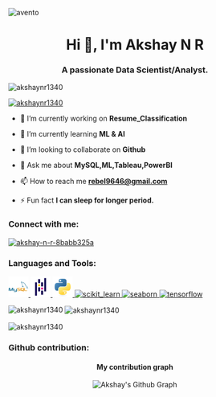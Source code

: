 ![avento](https://user-images.githubusercontent.com/104050919/230783315-438c3860-d944-4344-966f-6d2e032fb8bc.gif)

<h1 align="center">Hi 👋, I'm Akshay N R</h1>
<h3 align="center">A passionate Data Scientist/Analyst.</h3>

<p align="left"> <img src="https://komarev.com/ghpvc/?username=akshaynr1340&label=Profile%20views&color=0e75b6&style=flat" alt="akshaynr1340" /> </p>

<p align="left"> <a href="https://github.com/ryo-ma/github-profile-trophy"><img src="https://github-profile-trophy.vercel.app/?username=akshaynr1340" alt="akshaynr1340" /></a> </p>

- 🔭 I’m currently working on **Resume_Classification**

- 🌱 I’m currently learning **ML & AI**

- 👯 I’m looking to collaborate on **Github**

- 💬 Ask me about **MySQL,ML,Tableau,PowerBI**

- 📫 How to reach me **rebel9646@gmail.com**

- ⚡ Fun fact **I can sleep for longer period.**

<h3 align="left">Connect with me:</h3>
<p align="left">
<a href="https://linkedin.com/in/akshay-n-r-8babb325a" target="blank"><img align="center" src="https://raw.githubusercontent.com/rahuldkjain/github-profile-readme-generator/master/src/images/icons/Social/linked-in-alt.svg" alt="akshay-n-r-8babb325a" height="30" width="40" /></a>
</p>

<h3 align="left">Languages and Tools:</h3>
<p align="left"> <a href="https://www.mysql.com/" target="_blank" rel="noreferrer"> <img src="https://raw.githubusercontent.com/devicons/devicon/master/icons/mysql/mysql-original-wordmark.svg" alt="mysql" width="40" height="40"/> </a> <a href="https://pandas.pydata.org/" target="_blank" rel="noreferrer"> <img src="https://raw.githubusercontent.com/devicons/devicon/2ae2a900d2f041da66e950e4d48052658d850630/icons/pandas/pandas-original.svg" alt="pandas" width="40" height="40"/> </a> <a href="https://www.python.org" target="_blank" rel="noreferrer"> <img src="https://raw.githubusercontent.com/devicons/devicon/master/icons/python/python-original.svg" alt="python" width="40" height="40"/> </a> <a href="https://scikit-learn.org/" target="_blank" rel="noreferrer"> <img src="https://upload.wikimedia.org/wikipedia/commons/0/05/Scikit_learn_logo_small.svg" alt="scikit_learn" width="40" height="40"/> </a> <a href="https://seaborn.pydata.org/" target="_blank" rel="noreferrer"> <img src="https://seaborn.pydata.org/_images/logo-mark-lightbg.svg" alt="seaborn" width="40" height="40"/> </a> <a href="https://www.tensorflow.org" target="_blank" rel="noreferrer"> <img src="https://www.vectorlogo.zone/logos/tensorflow/tensorflow-icon.svg" alt="tensorflow" width="40" height="40"/> </a> </p>

<p><img align="left" src="https://github-readme-stats.vercel.app/api/top-langs?username=akshaynr1340&show_icons=true&locale=en&layout=compact" alt="akshaynr1340" /></p>

<p>&nbsp;<img align="center" src="https://github-readme-stats.vercel.app/api?username=akshaynr1340&show_icons=true&locale=en" alt="akshaynr1340" /></p>

<p><img align="center" src="https://github-readme-streak-stats.herokuapp.com/?user=akshaynr1340&" alt="akshaynr1340" /></p>
 


### Github contribution:

<h4 align="center">My contribution graph</h4>

<p align="center"> <img width="900em" src="https://github-readme-activity-graph.cyclic.app/graph?username=AkshayNR1340&bg_color=01010f&color=f5f5fe&line=ed4a7c&point=45994a&area=true&hide_border=true" alt="Akshay's Github Graph" /> </p> 
<h4 align="center">
<!-- &hide=other -->
